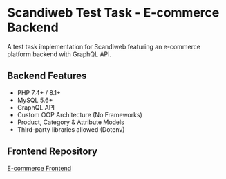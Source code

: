 # Scandiweb Test Task - E-commerce Backend

A test task implementation for Scandiweb featuring an e-commerce platform backend with GraphQL API.

## Backend Features
- PHP 7.4+ / 8.1+
- MySQL 5.6+
- GraphQL API
- Custom OOP Architecture (No Frameworks)
- Product, Category & Attribute Models
- Third-party libraries allowed (Dotenv)

## Frontend Repository
[E-commerce Frontend](https://github.com/Ali-Mohamed-Abdelmawla/Ecommerce-client.git)

